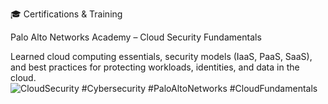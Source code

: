 🎓 Certifications & Training

Palo Alto Networks Academy – Cloud Security Fundamentals

Learned cloud computing essentials, security models (IaaS, PaaS, SaaS), and best practices for protecting workloads, identities, and data in the cloud.![CloudSecurity #Cybersecurity #PaloAltoNetworks #CloudFundamentals ](https://github.com/user-attachments/assets/951a7f21-6a86-4640-9d9c-90646bef25a1)
